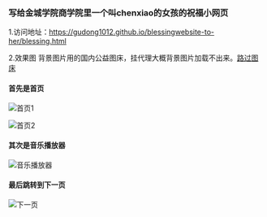 ### 写给金城学院商学院里一个叫chenxiao的女孩的祝福小网页

1.访问地址：https://gudong1012.github.io/blessingwebsite-to-her/blessing.html

2.效果图 背景图片用的国内公益图床，挂代理大概背景图片加载不出来。[路过图床](https://imgse.com/)


#### 首先是首页

![首页1](https://s21.ax1x.com/2024/06/27/pkyT7WT.png)


![首页2](https://s21.ax1x.com/2024/06/20/pkDS0Qf.jpg)


#### 其次是音乐播放器
![音乐播放器](https://s21.ax1x.com/2024/06/20/pkDSDOS.jpg)


#### 最后跳转到下一页
![下一页](https://s21.ax1x.com/2024/06/20/pkDSseg.jpg)
